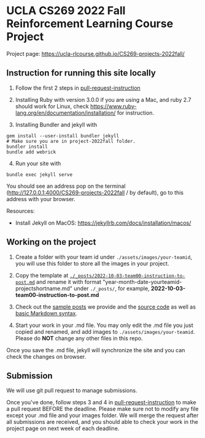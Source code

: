 # UCLA CS269 2022 Fall Reinforcement Learning Course Project

Project page: https://ucla-rlcourse.github.io/CS269-projects-2022fall/

## Instruction for running this site locally

1. Follow the first 2 steps in [pull-request-instruction](pull-request-instruction.md)

2. Installing Ruby with version 3.0.0 if you are using a Mac, and ruby 2.7 should work for Linux, check https://www.ruby-lang.org/en/documentation/installation/ for instruction.

3. Installing Bundler and jekyll with
```
gem install --user-install bundler jekyll
# Make sure you are in project-2022fall folder.
bundler install
bundle add webrick
```

4. Run your site with
```
bundle exec jekyll serve
```
You should see an address pop on the terminal (http://127.0.0.1:4000/CS269-projects-2022fall
/ by default), go to this address with your browser.

Resources:

* Install Jekyll on MacOS:  https://jekyllrb.com/docs/installation/macos/



## Working on the project

1. Create a folder with your team id under ```./assets/images/your-teamid```, you will use this folder to store all the images in your project.

2. Copy the template at [`./_posts/2022-10-03-team00-instruction-to-post.md`](./_posts/2022-10-03-team00-instruction-to-post.md) and rename it with format "year-month-date-yourteamid-projectshortname.md" under ```./_posts/```, for example, **2022-10-03-team00-instruction-to-post.md**

3. Check out the [sample posts](https://ucla-rlcourse.github.io/CS269-projects-2022fall/) we provide and the [source code](_posts/2022-10-03-team00-instruction-to-post.md) as well as [basic Markdown syntax](https://www.markdownguide.org/basic-syntax/).

4. Start your work in your .md file. You may only edit the .md file you just copied and renamed, and add images to ```./assets/images/your-teamid```. Please do **NOT** change any other files in this repo.

Once you save the .md file, jekyll will synchronize the site and you can check the changes on browser.

## Submission
We will use git pull request to manage submissions.

Once you've done, follow steps 3 and 4 in [pull-request-instruction](pull-request-instruction.md) to make a pull request BEFORE the deadline. Please make sure not to modify any file except your .md file and your images folder. We will merge the request after all submissions are received, and you should able to check your work in the project page on next week of each deadline.
